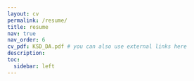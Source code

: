 ```yaml
---
layout: cv
permalink: /resume/
title: resume
nav: true
nav_order: 6
cv_pdf: KSD_DA.pdf # you can also use external links here
description: 
toc:
  sidebar: left
---
```

